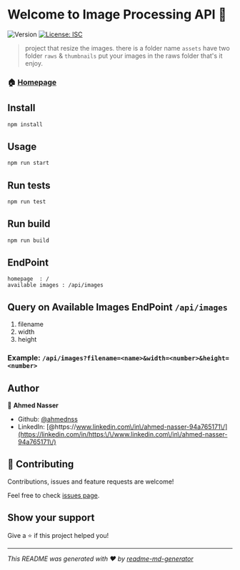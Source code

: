 # Welcome to Image Processing API 👋
![Version](https://img.shields.io/badge/version-1.0.0-blue.svg?cacheSeconds=2592000)
[![License: ISC](https://img.shields.io/badge/License-ISC-yellow.svg)](#)

> project that resize the images.
> there is a folder name `assets` 
> have two folder `raws` &  `thumbnails` 
> put your images in the raws folder
> that's it enjoy.

### 🏠 [Homepage](https://github.com/ahmednss/image-processing-api#readme)

## Install

```sh
npm install
```

## Usage

```sh
npm run start
```

## Run tests

```sh
npm run test
```
## Run build 

```sh
npm run build
```
## EndPoint
```
homepage  : /
available images : /api/images
```

## Query on Available Images EndPoint `/api/images`
1. filename
2. width
3. height
### Example: `/api/images?filename=<name>&width=<number>&height=<number>`

## Author

👤 **Ahmed Nasser**

* Github: [@ahmednss](https://github.com/ahmednss)
* LinkedIn: [@https:\/\/www.linkedin.com\/in\/ahmed-nasser-94a765171\/](https://linkedin.com/in/https:\/\/www.linkedin.com\/in\/ahmed-nasser-94a765171\/)

## 🤝 Contributing

Contributions, issues and feature requests are welcome!

Feel free to check [issues page](https://github.com/ahmednss/image-processing-api/issues). 

## Show your support

Give a ⭐️ if this project helped you!


***
_This README was generated with ❤️ by [readme-md-generator](https://github.com/kefranabg/readme-md-generator)_